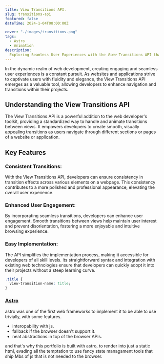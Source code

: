 ```yaml
---
title: View Transitions API.
slug: transitions-api
featured: false
dateTime: 2024-1-04T08:00:00Z

cover: "./images/transitions.png"
tags:
  - Astro
  - Animation
description:
  Exploring Seamless User Experiences with the View Transitions API that is recently built natively to the browser.
---
```





In the dynamic realm of web development, creating engaging and seamless user experiences is a constant pursuit. As websites and applications strive to captivate users with fluidity and elegance, the View Transitions API emerges as a valuable tool, allowing developers to enhance navigation and transitions within their projects.

## Understanding the View Transitions API
The View Transitions API is a powerful addition to the web developer's toolkit, providing a standardized way to handle and animate transitions between views. It empowers developers to create smooth, visually appealing transitions as users navigate through different sections or pages of a website or application.

## Key Features
### Consistent Transitions:
With the View Transitions API, developers can ensure consistency in transition effects across various elements on a webpage. This consistency contributes to a more polished and professional appearance, elevating the overall user experience.

### Enhanced User Engagement:
By incorporating seamless transitions, developers can enhance user engagement. Smooth transitions between views help maintain user interest and prevent disorientation, fostering a more enjoyable and intuitive browsing experience.

### Easy Implementation:
The API simplifies the implementation process, making it accessible for developers of all skill levels. Its straightforward syntax and integration with existing web technologies ensure that developers can quickly adopt it into their projects without a steep learning curve.

```css
.title {
  view-transition-name: title;
}

```

### [Astro](https://astro.build)
astro was one of the first web frameworks to implement it to be able to use trivially, with some features.
- interopability with js.
- fallback if the browser doesn't support it.
- neat abstractions in top of the browser APIs. 

and that's why this portfolio is built with astro, to render into just a static html, evading all the temptation to use fancy state managament tools that ship Mbs of js that is not needed to the browser.





